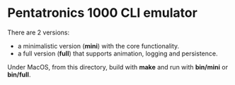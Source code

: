 # Pentatronics 1000 CLI emulator

There are 2 versions:
- a minimalistic version (**mini**) with the core functionality.
- a full version (**full**) that supports animation, logging and persistence.

Under MacOS, from this directory, build with **make** and run with **bin/mini** or **bin/full**.
